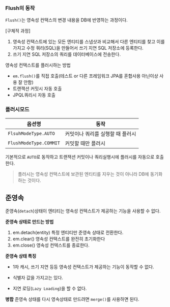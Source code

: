 ### Flush의 동작
`Flush()`는 영속성 컨택스의 변경 내용을 DB에 반영하는 과정이다. 

[구체적 과정]
1. 영속성 컨택스트에 있는 모든 엔티티를 스냅샷과 비교해서 다른 엔티티를 찾고 이를 가지고 수정 쿼리(SQL)을 만들어서 쓰기 지연 SQL 저장소에 등록한다. 
2. 쓰기 지연 SQL 저장소의 쿼리를 데이터베이스에 전송한다. 

영속성 컨택스트를 플러시하는 방법
- `em.flush()`를 직접 호출(테스트 or 다른 프레임워크 JPA를 혼합사용 아닌이상 사용 잘 안함)
- 트랜잭션 커밋시 자동 호출
- JPQL쿼리시 자동 호출 

### 플러시모드

| 옵션명               | 동작                             |
|----------------------|---------------------------------|
| `FlsuhModeType.AUTO`   | 커밋이나 쿼리를 실행할 때 플러시 |
| `FlushModeType.COMMIT` | 커밋할 때만 플러시              |

기본적으로 `AUTO`로 동작하고 트랜잭션 커밋이나 쿼리실행시에 플러시를 자동으로 호출한다. 

<blockquote class="prompt-warning">
플러시는 영속성 컨택스트에 보관된 엔티티를 지우는 것이 아니라 DB에 동기화하는 것이다.
</blockquote>

## 준영속
준영속(`detach`)상태이 엔티티는 영속성 컨텍스트가 제공하는 기능을 사용할 수 없다.

**준영속 상태로 만드는 방법**
1. em.detach(entity) 특정 엔티티만 준영속 상태로 전환한다. 
2. em.clear() 영속성 컨택스트를 완전히 초기화한다 
3. em.close() 영속성 컨텍스트를 종료한다. 

**준영속 상태 특징**
- 1차 캐시, 쓰기 지연 등등 영속성 컨택스트가 제공하는 기능이 동작할 수 없다. 

- 식별자 값을 가지고는 있다. 

- 지연 로딩(`Lazy Loading`)을 할 수 없다. 

**병합**
준영속 상태를 다시 영속상태로 만드려면 `merge()`를 사용하면 된다. 
